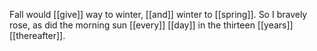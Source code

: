 Fall would [[give]] way to winter, [[and]] winter to [[spring]]. So I bravely rose, as did the morning sun [[every]] [[day]] in the thirteen [[years]] [[thereafter]].